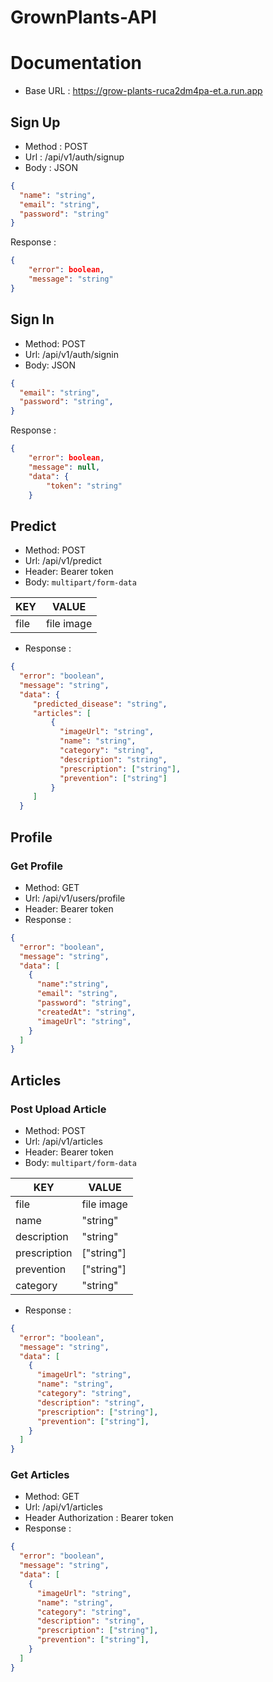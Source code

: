 # GrownPlants-API

# Documentation
- Base URL : https://grow-plants-ruca2dm4pa-et.a.run.app

## Sign Up

- Method : POST
- Url : /api/v1/auth/signup
- Body : JSON
```json
{
  "name": "string",
  "email": "string",
  "password": "string"
}
```

Response : 
```json
{
    "error": boolean,
    "message": "string"
}
```

## Sign In

- Method: POST
- Url: /api/v1/auth/signin
- Body: JSON
```json
{
  "email": "string",
  "password": "string",
}
```

Response : 
```json
{
    "error": boolean,
    "message": null,
    "data": {
        "token": "string"
    }
```

## Predict

- Method: POST
- Url: /api/v1/predict
- Header: Bearer token
- Body: `multipart/form-data`

| KEY | VALUE | 
| --------------- | --------------- | 
| file | file image | 

- Response :
```json
{
  "error": "boolean",
  "message": "string",
  "data": {
     "predicted_disease": "string",
     "articles": [
         {
           "imageUrl": "string",
           "name": "string",
           "category": "string",
           "description": "string",
           "prescription": ["string"],
           "prevention": ["string"]
         }
     ]
  }
```

## Profile

### Get Profile

- Method: GET
- Url: /api/v1/users/profile
- Header: Bearer token
- Response :
```json
{
  "error": "boolean",
  "message": "string",
  "data": [
    {
      "name":"string",
      "email": "string",
      "password": "string",
      "createdAt": "string",
      "imageUrl": "string",
    }
  ]
}
```

## Articles

### Post Upload Article

- Method: POST
- Url: /api/v1/articles
- Header: Bearer token
- Body: `multipart/form-data`

| KEY | VALUE | 
| --------------- | --------------- | 
| file | file image | 
| name | "string" | 
| description  | "string" | 
| prescription  | ["string"] | 
| prevention  | ["string"] | 
| category  | "string" | 

- Response :
```json
{
  "error": "boolean",
  "message": "string",
  "data": [
    {
      "imageUrl": "string",
      "name": "string",
      "category": "string",
      "description": "string",
      "prescription": ["string"],
      "prevention": ["string"],
    }
  ]
}
```

### Get Articles

- Method: GET
- Url: /api/v1/articles
- Header Authorization : Bearer token
- Response :

```json
{
  "error": "boolean",
  "message": "string",
  "data": [
    {
      "imageUrl": "string",
      "name": "string",
      "category": "string",
      "description": "string",
      "prescription": ["string"],
      "prevention": ["string"],
    }
  ]
}
```
